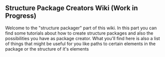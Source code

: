 ## Structure Package Creators Wiki (Work in Progress)

Welcome to the "structure packager" part of this wiki. In this part you can find some tutorials about how to create structure packages and also the possibilities you have as
package creator. What you'll find here is also a list of things that might be useful for you like paths to certain elements in the package or the structure of it's elements